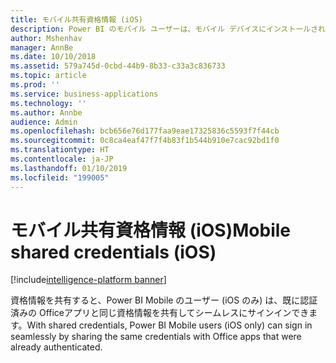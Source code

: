 ```yaml
---
title: モバイル共有資格情報 (iOS)
description: Power BI のモバイル ユーザーは、モバイル デバイスにインストールされている他の Microsoft アプリと資格情報を共有して、ログオン プロセスをシームレスにすることができます。
author: Mshenhav
manager: AnnBe
ms.date: 10/10/2018
ms.assetid: 579a745d-0cbd-44b9-8b33-c33a3c836733
ms.topic: article
ms.prod: ''
ms.service: business-applications
ms.technology: ''
ms.author: Annbe
audience: Admin
ms.openlocfilehash: bcb656e76d177faa9eae17325836c5593f7f44cb
ms.sourcegitcommit: 0c8ca4eaf47f7f4b83f1b544b910e7cac92bd1f0
ms.translationtype: HT
ms.contentlocale: ja-JP
ms.lasthandoff: 01/10/2019
ms.locfileid: "199005"
---
```

# <a name="mobile-shared-credentials-ios"></a><span data-ttu-id="32c68-103">モバイル共有資格情報 (iOS)</span><span class="sxs-lookup"><span data-stu-id="32c68-103">Mobile shared credentials (iOS)</span></span>

[!include[intelligence-platform banner](../../includes/intelligence-platform.md)]




<span data-ttu-id="32c68-104">資格情報を共有すると、Power BI Mobile のユーザー (iOS のみ) は、既に認証済みの Officeアプリと同じ資格情報を共有してシームレスにサインインできます。</span><span class="sxs-lookup"><span data-stu-id="32c68-104">With shared credentials, Power BI Mobile users (iOS only) can sign in seamlessly by sharing the same credentials with Office apps that were already authenticated.</span></span>
